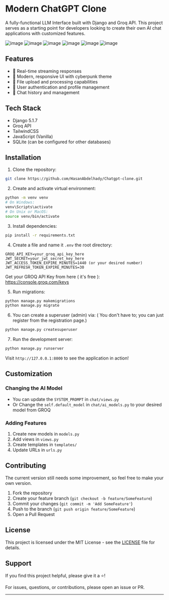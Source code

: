 # Modern ChatGPT Clone

A fully-functional LLM Interface built with Django and Groq API. This project serves as a starting point for developers looking to create their own AI chat applications with customized features.

![image](https://github.com/user-attachments/assets/c9453188-abe4-4963-ad0b-f724a0af615d)
![image](https://github.com/user-attachments/assets/4050c667-bbf8-4c85-92e9-35ef8fcf1e50)
![image](https://github.com/user-attachments/assets/5c055d39-b310-439d-a045-4c5d1b28a6ce)
![image](https://github.com/user-attachments/assets/ee46681b-f059-4600-91c3-5d21a7dabd88)
![image](https://github.com/user-attachments/assets/006ac2cb-732e-45ce-8cd7-4fbbb67632fe)
![image](https://github.com/user-attachments/assets/42698085-bd06-48b2-af9d-07d2858e972d)

## Features

- 🚀 Real-time streaming responses
- 🎨 Modern, responsive UI with cyberpunk theme
- 📁 File upload and processing capabilities
- 👤 User authentication and profile management
- 💾 Chat history and management

## Tech Stack

- Django 5.1.7
- Groq API
- TailwindCSS
- JavaScript (Vanilla)
- SQLite (can be configured for other databases)

## Installation

1. Clone the repository:

```bash
git clone https://github.com/HasanAbdelhady/Chatgpt-clone.git
```

2. Create and activate virtual environment:

```bash
python -m venv venv
# On Windows:
venv\Scripts\activate
# On Unix or MacOS:
source venv/bin/activate
```

3. Install dependencies:

```bash
pip install -r requirements.txt
```

4. Create a file and name it `.env` the root directory:

```env
GROQ_API_KEY=your_groq_api_key_here
JWT_SECRET=your_jwt_secret_key_here
JWT_ACCESS_TOKEN_EXPIRE_MINUTES=1440 (or your desired number)
JWT_REFRESH_TOKEN_EXPIRE_MINUTES=30
```
Get your GROQ API Key from here ( it's free ):
https://console.groq.com/keys

5. Run migrations:

```bash
python manage.py makemigrations
python manage.py migrate
```

6. You can create a superuser (admin) via:
( You don't have to; you can just register from the registration page.)
```bash
python manage.py createsuperuser
```

7. Run the development server:

```bash
python manage.py runserver
```

Visit `http://127.0.0.1:8000` to see the application in action!

## Customization

### Changing the AI Model

- You can update the `SYSTEM_PROMPT` in `chat/views.py`
- Or Change the `self.default_model` in `chat/ai_models.py` to your desired model from GROQ

### Adding Features

1. Create new models in `models.py`
2. Add views in `views.py`
3. Create templates in `templates/`
4. Update URLs in `urls.py`

## Contributing

The current version still needs some improvement, so feel free to make your own version.

1. Fork the repository
2. Create your feature branch (`git checkout -b feature/SomeFeature`)
3. Commit your changes (`git commit -m 'Add SomeFeature'`)
4. Push to the branch (`git push origin feature/SomeFeature`)
5. Open a Pull Request

## License

This project is licensed under the MIT License - see the [LICENSE](LICENSE) file for details.

## Support

If you find this project helpful, please give it a ⭐️!

For issues, questions, or contributions, please open an issue or PR.

---
